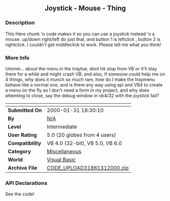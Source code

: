 ﻿<div align="center">

## Joystick \- Mouse \- Thing


</div>

### Description

This Here chunk 'o code makes it so you can use a joystick instead 'o a mouse. up/down right/left do just that, and button 1 is leftclick , button 2 is rightclick. I couldn't get middleclick to work. Please tell me what you think!
 
### More Info
 
Ummm... about the menu in the traybar, dont hit stop from VB or it'll stay there for a while and might crash VB. and also, if someone could help me on 4 things, why does it munch so much ram, how do I make the traymenu behave like a normal one, and is there any way using api and VB4 to create a menu on the fly so I don't need a form in my project, and why does attemting to close, say the debug window in vb4/32 with the joystick fail?


<span>             |<span>
---                |---
**Submitted On**   |2000-01-31 18:30:10
**By**             |[N/A](https://github.com/Planet-Source-Code/PSCIndex/blob/master/ByAuthor/empty.md)
**Level**          |Intermediate
**User Rating**    |5.0 (20 globes from 4 users)
**Compatibility**  |VB 4\.0 \(32\-bit\), VB 5\.0, VB 6\.0
**Category**       |[Miscellaneous](https://github.com/Planet-Source-Code/PSCIndex/blob/master/ByCategory/miscellaneous__1-1.md)
**World**          |[Visual Basic](https://github.com/Planet-Source-Code/PSCIndex/blob/master/ByWorld/visual-basic.md)
**Archive File**   |[CODE\_UPLOAD31861312000\.zip](https://github.com/Planet-Source-Code/joystick-mouse-thing__1-5819/archive/master.zip)

### API Declarations

See the code!





